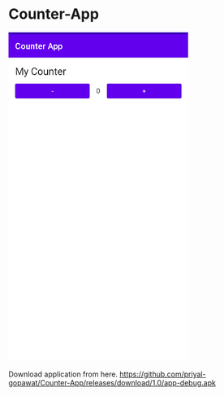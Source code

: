 # Counter-App
![1..png](https://github.com/priyal-gopawat/Storage/blob/main/Counter%20App/Counter%20App.png)

Download application from here.
https://github.com/priyal-gopawat/Counter-App/releases/download/1.0/app-debug.apk
